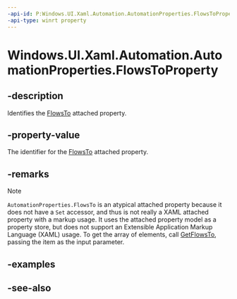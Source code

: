 ```yaml
---
-api-id: P:Windows.UI.Xaml.Automation.AutomationProperties.FlowsToProperty
-api-type: winrt property
---
```


<!-- Property syntax
public Windows.UI.Xaml.DependencyProperty FlowsToProperty { get; }
-->

# Windows.UI.Xaml.Automation.AutomationProperties.FlowsToProperty

## -description

Identifies the [FlowsTo](automationproperties_flowsto.md) attached property.



## -property-value

The identifier for the [FlowsTo](automationproperties_flowsto.md) attached property.

## -remarks

> [!NOTE]
> `AutomationProperties.FlowsTo` is an atypical attached property because it does not have a `Set` accessor, and thus is not really a XAML attached property with a markup usage. It uses the attached property model as a property store, but does not support an Extensible Application Markup Language (XAML) usage. To get the array of elements, call [GetFlowsTo](automationproperties_getflowsto_483856830.md), passing the item as the input parameter.

## -examples

## -see-also
